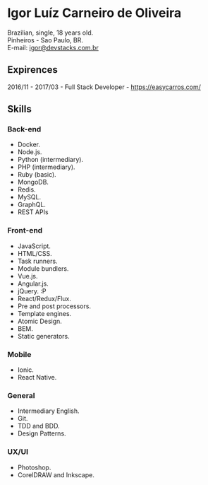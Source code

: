 # Igor Luíz Carneiro de Oliveira

Brazilian, single, 18 years old.<br>
Pinheiros - Sao Paulo, BR.<br>
E-mail: [igor@devstacks.com.br](mailto:igor@devstacks.com.br)

## Expirences

2016/11 - 2017/03 - Full Stack Developer - <https://easycarros.com/>

## Skills

### Back-end

- Docker.
- Node.js.
- Python (intermediary).
- PHP (intermediary).
- Ruby (basic).
- MongoDB.
- Redis.
- MySQL.
- GraphQL.
- REST APIs

### Front-end

- JavaScript.
- HTML/CSS.
- Task runners.
- Module bundlers.
- Vue.js.
- Angular.js.
- jQuery. :P
- React/Redux/Flux.
- Pre and post processors.
- Template engines.
- Atomic Design.
- BEM.
- Static generators.

### Mobile

- Ionic.
- React Native.

### General

- Intermediary English.
- Git.
- TDD and BDD.
- Design Patterns.

### UX/UI

- Photoshop.
- CorelDRAW and Inkscape.
